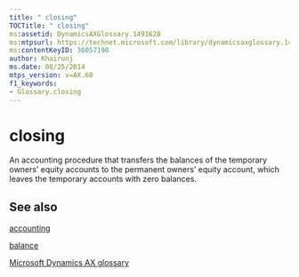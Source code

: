 ```yaml
---
title: " closing"
TOCTitle: " closing"
ms:assetid: DynamicsAXGlossary.1491628
ms:mtpsurl: https://technet.microsoft.com/library/dynamicsaxglossary.1491628(v=AX.60)
ms:contentKeyID: 36057190
author: Khairunj
ms.date: 08/25/2014
mtps_version: v=AX.60
f1_keywords:
- Glossary.closing
---
```


# closing

An accounting procedure that transfers the balances of the temporary owners’ equity accounts to the permanent owners’ equity account, which leaves the temporary accounts with zero balances.

## See also

[accounting](accounting.md)

[balance](balance.md)

[Microsoft Dynamics AX glossary](glossary/microsoft-dynamics-ax-glossary.md)

  


